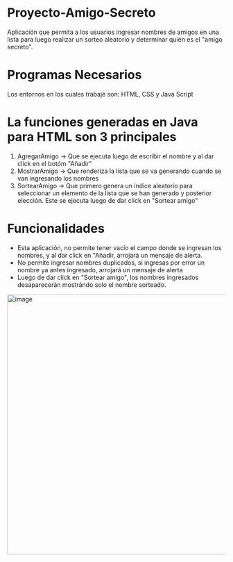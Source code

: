 # Proyecto-Amigo-Secreto
Aplicación que permita a los usuarios ingresar nombres de amigos en una lista para luego realizar un sorteo aleatorio y determinar quién es el "amigo secreto".

# Programas Necesarios
Los entornos en los cuales trabajé son: HTML, CSS y Java Script

# La funciones generadas en Java para HTML son 3 principales
1) AgregarAmigo -> Que se ejecuta luego de escribir el nombre y al dar click en el botóm "Añadir"
2) MostrarAmigo -> Que renderiza la lista que se va generando cuando se van ingresando los nombres
3) SortearAmigo -> Que primero genera un indice aleatorio para seleccionar un elemento de la lista que se han generado y posterior elección.
                   Este se ejecuta luego de dar click en "Sortear amigo"

# Funcionalidades
* Esta aplicación, no permite tener vacío el campo donde se ingresan los nombres, y al dar click en "Añadir, arrojará un mensaje de alerta.
* No permite ingresar nombres duplicados, si ingresas por error un nombre ya antes ingresado, arrojará un mensaje de alerta
* Luego de dar click en "Sortear amigo", los nombres ingresados desaparecerán mostrándo solo el nombre sorteado.

<img width="886" height="599" alt="image" src="https://github.com/user-attachments/assets/15209522-99bb-4235-9665-5baf7731441c" />
